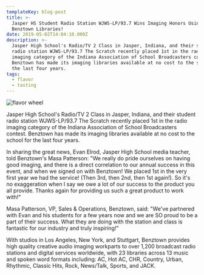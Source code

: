 ```yaml
---
templateKey: blog-post
title: >-
  Jasper HS Student Radio Station WJWS-LP/93.7 Wins Imaging Honors Using
  Benztown Libraries! 
date: 2019-05-02T14:04:10.000Z
description: >-
  Jasper High School's Radio/TV 2 Class in Jasper, Indiana, and their student
  radio station WJWS-LP/93.7 The Scratch recently placed 1st in the radio
  imaging category of the Indiana Association of School Broadcasters contest.
  Benztown has made its imaging libraries available at no cost to the school for
  the last four years.
tags:
  - flavor
  - tasting
---
```

![flavor wheel](/img/flavor_wheel.jpg)

Jasper High School's Radio/TV 2 Class in Jasper, Indiana, and their student radio station WJWS-LP/93.7 The Scratch recently placed 1st in the radio imaging category of the Indiana Association of School Broadcasters contest. Benztown has made its imaging libraries available at no cost to the school for the last four years.



In sharing the great news, Evan Elrod, Jasper High School media teacher, told Benztown's Masa Patterson: "We really do pride ourselves on having good imaging, and there is a direct correlation to our annual success in this event, and when we signed on with Benztown! We placed 1st in the very first year we had the service! (Then 3rd, then 2nd, then 1st again!). So it's no exaggeration when I say we owe a lot of our success to the product you all provide. Thanks again for providing us such a great product to work with!"



Masa Patterson, VP, Sales & Operations, Benztown, said: "We've partnered with Evan and his students for a few years now and we are SO proud to be a part of their success. What they are doing with the station and class is fantastic for our industry and truly inspiring!"



With studios in Los Angeles, New York, and Stuttgart, Benztown provides high quality creative audio imaging workparts to over 1,200 broadcast radio stations and digital services worldwide, with 23 libraries across 13 music and spoken word formats including: AC, Hot AC, CHR, Country, Urban, Rhythmic, Classic Hits, Rock, News/Talk, Sports, and JACK.

